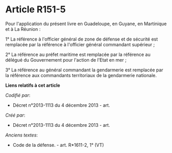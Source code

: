# Article R151-5

Pour l'application du présent livre en Guadeloupe, en Guyane, en Martinique et à La Réunion :

1° La référence à l'officier général de zone de défense et de sécurité est remplacée par la référence à l'officier général
commandant supérieur ;

2° La référence au préfet maritime est remplacée par la référence au délégué du Gouvernement pour l'action de l'Etat en mer ;

3° La référence au général commandant la gendarmerie est remplacée par la référence aux commandants territoriaux de la
gendarmerie nationale.

**Liens relatifs à cet article**

_Codifié par_:

  - Décret n°2013-1113 du 4 décembre 2013 - art.

_Créé par_:

  - Décret n°2013-1113 du 4 décembre 2013 - art.

_Anciens textes_:

  - Code de la défense. - art. R*1611-2, 1° (VT)
